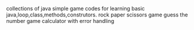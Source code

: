 collections of java simple game codes for learning 
basic java,loop,class,methods,construtors.
rock paper scissors game
guess the number game
calculator with error handling
